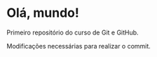 # Olá, mundo!
 Primeiro repositório do curso de Git e GitHub.

Modificações necessárias para realizar o commit.